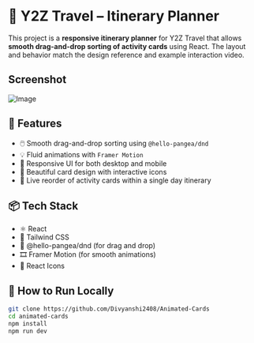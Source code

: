 # 🧭 Y2Z Travel – Itinerary Planner

This project is a **responsive itinerary planner** for Y2Z Travel that allows **smooth drag-and-drop sorting of activity cards** using React. The layout and behavior match the design reference and example interaction video.

## Screenshot

![Image](https://github.com/user-attachments/assets/3d2e0c0d-da54-4747-b9a3-cd65bffeaf05)

## 🎯 Features

- 🖱️ Smooth drag-and-drop sorting using `@hello-pangea/dnd`
- 💡 Fluid animations with `Framer Motion`
- 📱 Responsive UI for both desktop and mobile
- 🎨 Beautiful card design with interactive icons
- 🔄 Live reorder of activity cards within a single day itinerary

## 📦 Tech Stack

- ⚛️ React
- 💨 Tailwind CSS
- 🧱 @hello-pangea/dnd (for drag and drop)
- 🎞 Framer Motion (for smooth animations)
- 🧩 React Icons

## 🧪 How to Run Locally

```bash
git clone https://github.com/Divyanshi2408/Animated-Cards
cd animated-cards
npm install
npm run dev
```
